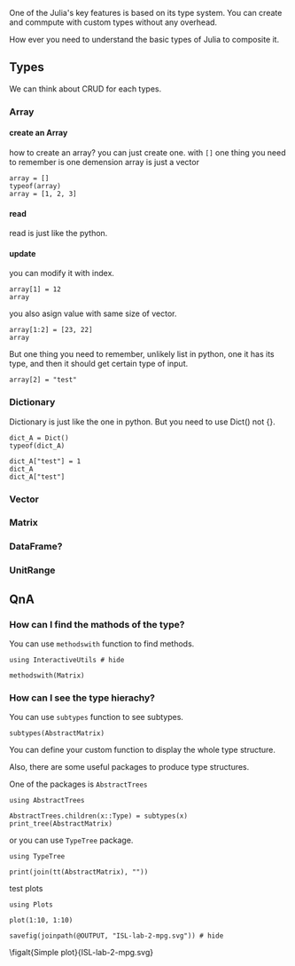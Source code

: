 <!--This file was generated, do not modify it.-->
One of the Julia's key features is based on its type system.
You can create and commpute with custom types without any overhead.

How ever you need to understand the basic types of Julia to composite it.

## Types

We can think about CRUD for each types.

### Array

#### create an Array
how to create an array? you can just create one. with `[]`
one thing you need to remember is one demension array is just a vector

````julia:ex1
array = []
typeof(array)
array = [1, 2, 3]
````

#### read
read is just like the python.

#### update
you can modify it with index.

````julia:ex2
array[1] = 12
array
````

you also asign value with same size of vector.

````julia:ex3
array[1:2] = [23, 22]
array
````

But one thing you need to remember,
unlikely list in python, one it has its type, and then it should get certain type of input.

````julia:ex4
array[2] = "test"
````

### Dictionary
Dictionary is just like the one in python. But you need to use Dict() not {}.

````julia:ex5
dict_A = Dict()
typeof(dict_A)

dict_A["test"] = 1
dict_A
dict_A["test"]
````

### Vector

### Matrix

### DataFrame?

### UnitRange

## QnA

### How can I find the mathods of the type?

You can use `methodswith` function to find methods.

````julia:ex6
using InteractiveUtils # hide

methodswith(Matrix)
````

### How can I see the type hierachy?

You can use `subtypes` function to see subtypes.

````julia:ex7
subtypes(AbstractMatrix)
````

You can define your custom function to display the whole type structure.

Also, there are some useful packages to produce type structures.

One of the packages is `AbstractTrees`

````julia:ex8
using AbstractTrees

AbstractTrees.children(x::Type) = subtypes(x)
print_tree(AbstractMatrix)
````

or you can use `TypeTree` package.

````julia:ex9
using TypeTree

print(join(tt(AbstractMatrix), ""))
````

test plots

````julia:ex10
using Plots

plot(1:10, 1:10)

savefig(joinpath(@OUTPUT, "ISL-lab-2-mpg.svg")) # hide
````

\figalt{Simple plot}{ISL-lab-2-mpg.svg}

